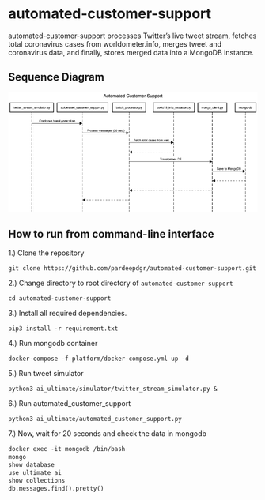 # automated-customer-support
automated-customer-support processes Twitter’s live tweet stream, fetches total coronavirus cases from worldometer.info, merges tweet and coronavirus data, and finally, stores merged data into a MongoDB instance.

## Sequence Diagram
![](https://github.com/pardeepdgr/automated-customer-support/blob/master/Sequence%20Diagram.png)

## How to run from command-line interface
1.) Clone the repository

    git clone https://github.com/pardeepdgr/automated-customer-support.git
    
2.) Change directory to root directory of ```automated-customer-support```
    
    cd automated-customer-support

3.) Install all required dependencies.

    pip3 install -r requirement.txt 
 
4.) Run mongodb container

    docker-compose -f platform/docker-compose.yml up -d
 
5.) Run tweet simulator

    python3 ai_ultimate/simulator/twitter_stream_simulator.py &

6.) Run automated_customer_support

    python3 ai_ultimate/automated_customer_support.py

7.) Now, wait for 20 seconds and check the data in mongodb

    docker exec -it mongodb /bin/bash
    mongo
    show database
    use ultimate_ai
    show collections
    db.messages.find().pretty()
    
